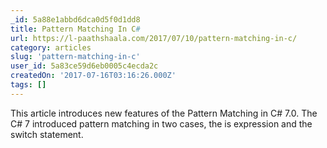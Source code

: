 ```yaml
---
_id: 5a88e1abbd6dca0d5f0d1dd8
title: Pattern Matching In C#
url: https://l-paathshaala.com/2017/07/10/pattern-matching-in-c/
category: articles
slug: 'pattern-matching-in-c'
user_id: 5a83ce59d6eb0005c4ecda2c
createdOn: '2017-07-16T03:16:26.000Z'
tags: []
---
```


This article introduces new features of the Pattern Matching in C# 7.0. The C# 7 introduced pattern matching in two cases, the is expression and the switch statement.
